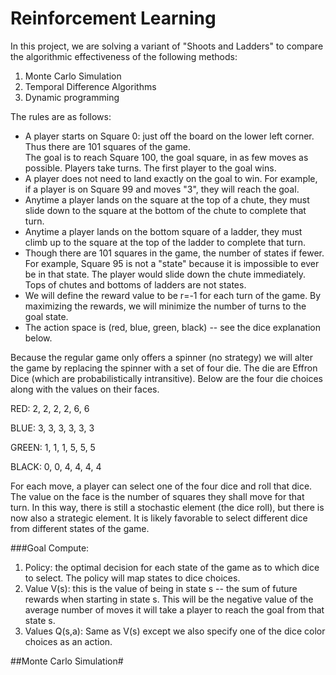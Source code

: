 # Reinforcement Learning

In this project, we are solving a variant of "Shoots and Ladders" to compare the algorithmic effectiveness of the following methods:
1. Monte Carlo Simulation
2. Temporal Difference Algorithms
3. Dynamic programming

The rules are as follows:

- A player starts on Square 0: just off the board on the lower left corner.   Thus there are 101 squares of the game.  
The goal is to reach Square 100, the goal square, in as few moves as possible.
Players take turns.  The first player to the goal wins.  
- A player does not need to land exactly on the goal to win.  For example, if a player is on Square 99 and moves "3", they will reach the goal.
- Anytime a player lands on the square at the top of a chute, they must slide down to the square at the bottom of the chute to complete that turn.
- Anytime a player lands on the bottom square of a ladder, they must climb up to the square at the top of the ladder to complete that turn.
- Though there are 101 squares in the game, the number of states if fewer.   For example, Square 95 is not a "state" because it is impossible to ever be in that state.  The player would slide down the chute immediately.   Tops of chutes and bottoms of ladders are not states.  
- We will define the reward value to be r=-1 for each turn of the game.  By maximizing the rewards, we will minimize the number of turns to the goal state.  
- The action space is (red, blue, green, black) -- see the dice explanation below.

Because the regular game only offers a spinner (no strategy) we will alter the game by replacing the spinner with a set of four die.    The die are Effron Dice (which are probabilistically intransitive).    Below are the four die choices along with the values on their faces.  

RED:  2, 2, 2, 2, 6, 6

BLUE: 3, 3, 3, 3, 3, 3

GREEN: 1, 1, 1, 5, 5, 5

BLACK: 0, 0, 4, 4, 4, 4

For each move, a player can select one of the four dice and roll that dice.   The value on the face is the number of squares they shall move for that turn.  In this way, there is still a stochastic element (the dice roll), but there is now also a strategic element.  It is likely favorable to select different dice from different states of the game.

###Goal
Compute:
1. Policy: the optimal decision for each state of the game as to which
dice to select.   The policy will map states to dice choices.
2. Value V(s):  this is the value of being in state s -- the sum of future rewards when starting in state s.    This will be the negative value of the average number of moves it will take a player to reach the goal from that state s.  
3. Values Q(s,a):  Same as V(s) except we also specify one of the dice color choices as an action.

##Monte Carlo Simulation#
